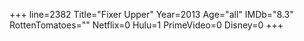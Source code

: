 +++
line=2382
Title="Fixer Upper"
Year=2013
Age="all"
IMDb="8.3"
RottenTomatoes=""
Netflix=0
Hulu=1
PrimeVideo=0
Disney=0
+++

